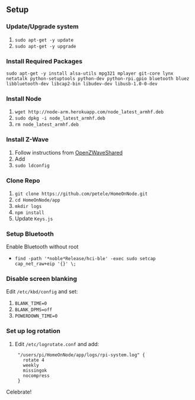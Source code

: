 ## Setup

### Update/Upgrade system

1. `sudo apt-get -y update`
1. `sudo apt-get -y upgrade`

### Install Required Packages

`sudo apt-get -y install alsa-utils mpg321 mplayer git-core lynx netatalk python-setuptools python-dev python-rpi.gpio bluetooth bluez libbluetooth-dev libcap2-bin libudev-dev libusb-1.0-0-dev`

### Install Node

1. `wget http://node-arm.herokuapp.com/node_latest_armhf.deb`
1. `sudo dpkg -i node_latest_armhf.deb`
1. `rm node_latest_armhf.deb`

### Install Z-Wave

1. Follow instructions from [OpenZWaveShared](https://github.com/OpenZWave/node-openzwave-shared/blob/master/README-raspbian.md)
2. Add
3. `sudo ldconfig`

### Clone Repo

1. `git clone https://github.com/petele/HomeOnNode.git`
1. `cd HomeOnNode/app`
1. `mkdir logs`
1. `npm install`
1. Update `Keys.js`

### Setup Bluetooth
Enable Bluetooth without root

* `find -path '*noble*Release/hci-ble' -exec sudo setcap cap_net_raw+eip '{}' \;`

### Disable screen blanking

Edit `/etc/kbd/config` and set:

1. `BLANK_TIME=0`
1. `BLANK_DPMS=off`
1. `POWERDOWN_TIME=0`

### Set up log rotation

1. Edit `/etc/logrotate.conf` and add:

		"/users/pi/HomeOnNode/app/logs/rpi-system.log" {
		  rotate 4
		  weekly
		  missingok
		  nocompress
		}

Celebrate!
